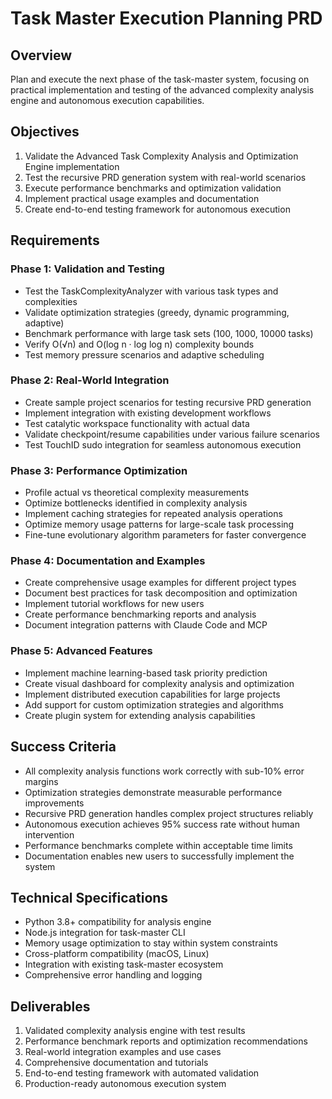 # Task Master Execution Planning PRD

## Overview
Plan and execute the next phase of the task-master system, focusing on practical implementation and testing of the advanced complexity analysis engine and autonomous execution capabilities.

## Objectives
1. Validate the Advanced Task Complexity Analysis and Optimization Engine implementation
2. Test the recursive PRD generation system with real-world scenarios
3. Execute performance benchmarks and optimization validation
4. Implement practical usage examples and documentation
5. Create end-to-end testing framework for autonomous execution

## Requirements

### Phase 1: Validation and Testing
- Test the TaskComplexityAnalyzer with various task types and complexities
- Validate optimization strategies (greedy, dynamic programming, adaptive) 
- Benchmark performance with large task sets (100, 1000, 10000 tasks)
- Verify O(√n) and O(log n · log log n) complexity bounds
- Test memory pressure scenarios and adaptive scheduling

### Phase 2: Real-World Integration
- Create sample project scenarios for testing recursive PRD generation
- Implement integration with existing development workflows
- Test catalytic workspace functionality with actual data
- Validate checkpoint/resume capabilities under various failure scenarios
- Test TouchID sudo integration for seamless autonomous execution

### Phase 3: Performance Optimization
- Profile actual vs theoretical complexity measurements
- Optimize bottlenecks identified in complexity analysis
- Implement caching strategies for repeated analysis operations
- Optimize memory usage patterns for large-scale task processing
- Fine-tune evolutionary algorithm parameters for faster convergence

### Phase 4: Documentation and Examples
- Create comprehensive usage examples for different project types
- Document best practices for task decomposition and optimization
- Implement tutorial workflows for new users
- Create performance benchmarking reports and analysis
- Document integration patterns with Claude Code and MCP

### Phase 5: Advanced Features
- Implement machine learning-based task priority prediction
- Create visual dashboard for complexity analysis and optimization
- Implement distributed execution capabilities for large projects
- Add support for custom optimization strategies and algorithms
- Create plugin system for extending analysis capabilities

## Success Criteria
- All complexity analysis functions work correctly with sub-10% error margins
- Optimization strategies demonstrate measurable performance improvements
- Recursive PRD generation handles complex project structures reliably
- Autonomous execution achieves 95% success rate without human intervention
- Performance benchmarks complete within acceptable time limits
- Documentation enables new users to successfully implement the system

## Technical Specifications
- Python 3.8+ compatibility for analysis engine
- Node.js integration for task-master CLI
- Memory usage optimization to stay within system constraints
- Cross-platform compatibility (macOS, Linux)
- Integration with existing task-master ecosystem
- Comprehensive error handling and logging

## Deliverables
1. Validated complexity analysis engine with test results
2. Performance benchmark reports and optimization recommendations
3. Real-world integration examples and use cases
4. Comprehensive documentation and tutorials
5. End-to-end testing framework with automated validation
6. Production-ready autonomous execution system
